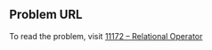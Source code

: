 ## Problem URL

To read the problem, visit [11172 – Relational Operator](https://uva.onlinejudge.org/external/111/p11172.pdf)
